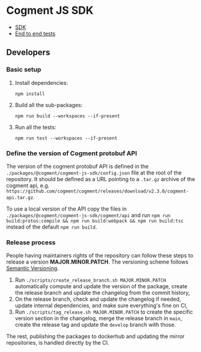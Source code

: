 # Cogment JS SDK

- [SDK](./packages/%40cogment/cogment-js-sdk/README.md)
- [End to end tests](./packages/%40cogment/end-to-end-tests/README.md)

## Developers

### Basic setup

1. Install dependencies:

   ```shell script
   npm install
   ```

2. Build all the sub-packages:

   ```shell script
   npm run build --workspaces --if-present
   ```

3. Run all the tests:

   ```shell script
   npm run test --workspaces --if-present
   ```

### Define the version of Cogment protobuf API

The version of the cogment protobuf API is defined in the `./packages/@cogment/cogment-js-sdk/config.json` file at the root of the repository. It should be defined as a URL pointing to a `.tar.gz` archive of the cogment api, e.g. `https://github.com/cogment/cogment/releases/download/v2.3.0/cogment-api.tar.gz`.

To use a local version of the API copy the files in `./packages/@cogment/cogment-js-sdk/cogment/api` and run `npm run build:protos:compile && npm run build:webpack && npm run build:tsc` instead of the default `npm run build`.

### Release process

People having maintainers rights of the repository can follow these steps to release a version **MAJOR.MINOR.PATCH**. The versioning scheme follows [Semantic Versioning](http://semver.org/spec/v2.0.0.html).

1. Run `./scripts/create_release_branch.sh MAJOR.MINOR.PATCH` automatically compute and update the version of the package, create the release branch and update the changelog from the commit history,
2. On the release branch, check and update the changelog if needed, update internal dependencies, and make sure everything's fine on CI,
3. Run `./scripts/tag_release.sh MAJOR.MINOR.PATCH` to create the specific version section in the changelog, merge the release branch in `main`, create the release tag and update the `develop` branch with those.

The rest, publishing the packages to dockerhub and updating the mirror repositories, is handled directly by the CI.
